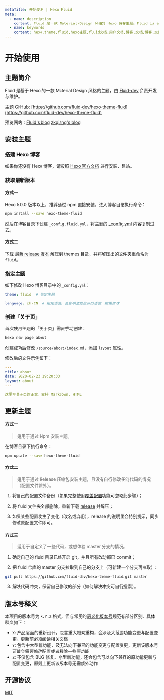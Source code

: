 ```yaml
---
metaTitle: 开始使用 | Hexo Fluid
meta:
  - name: description
    content: Fluid 是一款 Material-Design 风格的 Hexo 博客主题。Fluid is an elegant Material-Design theme for Hexo. https://github.com/fluid-dev/hexo-theme-fluid
  - name: keywords
    content: hexo,theme,fluid,hexo主题,fluid文档,用户文档,博客,文档,博客,文章
---
```


# 开始使用

## 主题简介

Fluid 是基于 Hexo 的一款 Material Design 风格的主题，由 [Fluid-dev](https://github.com/fluid-dev) 负责开发与维护。

主题 GitHub: [https://github.com/fluid-dev/hexo-theme-fluid](https://github.com/fluid-dev/hexo-theme-fluid)

预览网站：[Fluid's blog](https://hexo.fluid-dev.com/)    [zkqiang's blog](https://zkqiang.cn)

## 安装主题

### 搭建 Hexo 博客

如果你还没有 Hexo 博客，请按照 [Hexo 官方文档](https://hexo.io/zh-cn/docs/) 进行安装、建站。

### 获取最新版本

#### 方式一

Hexo 5.0.0 版本以上，推荐通过 npm 直接安装，进入博客目录执行命令：

```bash
npm install --save hexo-theme-fluid
```

然后在博客目录下创建 `_config.fluid.yml`，将主题的 [_config.yml](https://github.com/fluid-dev/hexo-theme-fluid/blob/master/_config.yml) 内容复制过去。

#### 方式二

下载 [最新 release 版本](https://github.com/fluid-dev/hexo-theme-fluid/releases) 解压到 themes 目录，并将解压出的文件夹重命名为 `fluid`。

### 指定主题

如下修改 Hexo 博客目录中的 `_config.yml`：

```yaml
theme: fluid  # 指定主题

language: zh-CN  # 指定语言，会影响主题显示的语言，按需修改
```

### 创建「关于页」

首次使用主题的「关于页」需要手动创建：

```bash
hexo new page about
```

创建成功后修改 `/source/about/index.md`，添加 `layout` 属性。

修改后的文件示例如下：

```yaml
---
title: about
date: 2020-02-23 19:20:33
layout: about
---

这里写关于页的正文，支持 Markdown, HTML
```

## 更新主题

#### 方式一

> 适用于通过 Npm 安装主题。

在博客目录下执行命令：

```bash
npm update --save hexo-theme-fluid
```

#### 方式二

> 适用于通过 Release 压缩包安装主题，且没有自行修改任何代码的情况（配置文件除外）。

1. 将自己的配置文件备份（如果完整使用[覆盖配置](/guide/#覆盖配置)功能可忽略此步骤）；

2. 将 fluid 文件夹全部删除，重新下载 [release](https://github.com/fluid-dev/hexo-theme-fluid/releases) 并解压；

3. 如果某些配置发生了变化（改名或弃用），release 的说明里会特别提示，同步修改原配置文件即可。 

#### 方式三

> 适用于自定义了一些代码，或想体验 master 分支的情况。

1. 确定自己的 fluid 目录已经开启 git，并且所有改动都已 commit；

2. 把 fluid 仓库的 master 分支拉取到自己的分支上（可新建一个分支再拉取）：

```bash
git pull https://github.com/fluid-dev/hexo-theme-fluid.git master
```

3. 解决代码冲突，保留自己修改的部分（如何解决冲突可自行搜索）。

## 版本号释义

本项目的版本号为 `X.Y.Z` 格式，但与常见的[语义化版本号](https://semver.org/lang/zh-CN/)规范有部分区别，具体释义如下：
- `X`: 产品层面的重新设计，包含重大框架重构，会涉及大范围功能变更与配置变更，更新前必须阅读相关文档
- `Y`: 包含中大型新功能，及无法向下兼容的功能变更与配置变更，更新该版本号可能会需要修改配置或者移除一些原功能
- `Z`: 不仅包含 BUG 修复、小型新功能，还会包含可以向下兼容的原功能更新与配置变更，原则上更新该版本号无需额外动作

## 开源协议

[MIT](https://github.com/fluid-dev/hexo-theme-fluid/blob/master/LICENSE)
